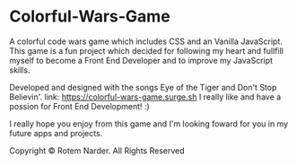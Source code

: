 # Colorful-Wars-Game
A colorful code wars game which includes CSS and an Vanilla JavaScript.
This game is a fun project which decided for following my heart and fullfill myself to become a Front End Developer and to improve my
JavaScript skills. 

Developed and designed with the songs Eye of the Tiger and Don't Stop Believin'.
link: https://colorful-wars-game.surge.sh
I really like and have a possion for Front End Development! :)

I really hope you enjoy from this game and I'm looking foward for you in my future apps and projects.

Copyright © Rotem Narder. All Rights Reserved
